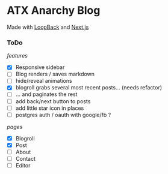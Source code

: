 # ATX Anarchy Blog

Made with [LoopBack](http://loopback.io) and [Next.js](https://github.com/zeit/next.js/)

### ToDo
*features*
- [x] Responsive sidebar
- [ ] Blog renders / saves markdown
- [ ] hide/reveal animations
- [x] blogroll grabs several most recent posts... (needs refactor)
- [ ] ... and paginates the rest
- [ ] add back/next button to posts
- [ ] add little star icon in places
- [ ] postgres auth / oauth with google/fb ?

*pages*
- [x] Blogroll
- [x] Post
- [ ] About
- [ ] Contact
- [ ] Editor